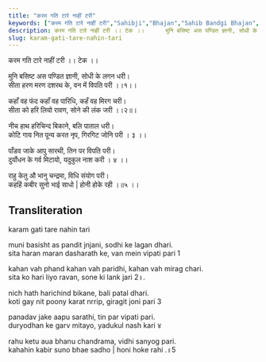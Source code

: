 ```yaml
---
title: "करम गति टारे नाहीं टरी"
keywords: ["करम गति टारे नाहीं टरी","Sahibji","Bhajan","Sahib Bandgi Bhajan","Sant Kabir Bhajan","bhajan lyrics","साहिब बंदगी भजन","भजन"]
description: करम गति टारे नाहीं टरी ।। टेक ।।      मुनि बसिष्ट अस पण्डित ज्ञानी, सोधी के लगन धरी।   सीता हरण मरण दशरथ के, वन में विपति परी ।।१।।      कहाँ वह फंद कहा
slug: karam-gati-tare-nahin-tari
---
```


  
करम गति टारे नाहीं टरी ।। टेक ।।  
  
मुनि बसिष्ट अस पण्डित ज्ञानी, सोधी के लगन धरी।  
सीता हरण मरण दशरथ के, वन में विपति परी ।।१।।  
  
कहाँ वह फंद कहाँ वह पारिधि, कहँ वह मिरग चरी।  
सीता को हरि लियो रावण, सोने की लंक जरी ।।२॥।  
  
नीच हाथ हरिचिन्द बिकाने, बलि पाताल धरी।  
कोटि गाय नित पून्य करत नृप, गिरगिट जोनि परी । ३ ।।  
  
पाँडव जाके आपु सारथी, तिन पर विपति परी।  
दुर्योधन के गर्व मिटायो, यदुकुल नाश करी । ४ ।।  
  
राहु केतु औ भानु चन्द्रमा, विधि संयोग परी।  
कहहिं कबीर सुनो भाई साधो | होनी होके रही ।॥५ ।।  


## Transliteration

  
karam gati tare nahin tari      
  
muni basisht as pandit jnjani, sodhi ke lagan dhari.  
sita haran maran dasharath ke, van mein vipati pari  1   
  
kahan vah phand kahan vah paridhi, kahan vah mirag chari.  
sita ko hari liyo ravan, sone ki lank jari  2॥.  
  
nich hath harichind bikane, bali patal dhari.  
koti gay nit poony karat nrrip, giragit joni pari 3    
  
panadav jake aapu sarathi, tin par vipati pari.  
duryodhan ke garv mitayo, yadukul nash kari ४    
  
rahu ketu aua bhanu chandrama, vidhi sanyog pari.  
kahahin kabir suno bhae sadho | honi hoke rahi .॥5    

  